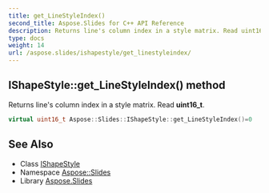 ```yaml
---
title: get_LineStyleIndex()
second_title: Aspose.Slides for C++ API Reference
description: Returns line's column index in a style matrix. Read uint16_t.
type: docs
weight: 14
url: /aspose.slides/ishapestyle/get_linestyleindex/
---
```

## IShapeStyle::get_LineStyleIndex() method


Returns line's column index in a style matrix. Read **uint16_t**.

```cpp
virtual uint16_t Aspose::Slides::IShapeStyle::get_LineStyleIndex()=0
```

## See Also

* Class [IShapeStyle](../)
* Namespace [Aspose::Slides](../../)
* Library [Aspose.Slides](../../../)